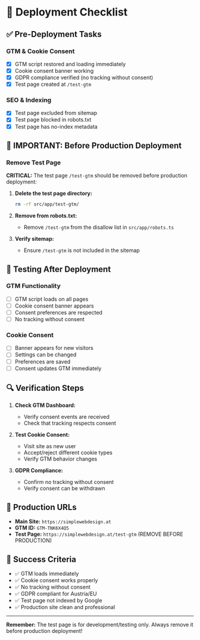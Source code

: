 # 🚀 Deployment Checklist

## ✅ Pre-Deployment Tasks

### GTM & Cookie Consent
- [x] GTM script restored and loading immediately
- [x] Cookie consent banner working
- [x] GDPR compliance verified (no tracking without consent)
- [x] Test page created at `/test-gtm`

### SEO & Indexing
- [x] Test page excluded from sitemap
- [x] Test page blocked in robots.txt
- [x] Test page has no-index metadata

## 🚨 IMPORTANT: Before Production Deployment

### Remove Test Page
**CRITICAL:** The test page `/test-gtm` should be removed before production deployment:

1. **Delete the test page directory:**
   ```bash
   rm -rf src/app/test-gtm/
   ```

2. **Remove from robots.txt:**
   - Remove `/test-gtm` from the disallow list in `src/app/robots.ts`

3. **Verify sitemap:**
   - Ensure `/test-gtm` is not included in the sitemap

## 🧪 Testing After Deployment

### GTM Functionality
- [ ] GTM script loads on all pages
- [ ] Cookie consent banner appears
- [ ] Consent preferences are respected
- [ ] No tracking without consent

### Cookie Consent
- [ ] Banner appears for new visitors
- [ ] Settings can be changed
- [ ] Preferences are saved
- [ ] Consent updates GTM immediately

## 🔍 Verification Steps

1. **Check GTM Dashboard:**
   - Verify consent events are received
   - Check that tracking respects consent

2. **Test Cookie Consent:**
   - Visit site as new user
   - Accept/reject different cookie types
   - Verify GTM behavior changes

3. **GDPR Compliance:**
   - Confirm no tracking without consent
   - Verify consent can be withdrawn

## 📱 Production URLs

- **Main Site:** `https://simplewebdesign.at`
- **GTM ID:** `GTM-TNK6X4Q5`
- **Test Page:** `https://simplewebdesign.at/test-gtm` (REMOVE BEFORE PRODUCTION)

## 🎯 Success Criteria

- ✅ GTM loads immediately
- ✅ Cookie consent works properly
- ✅ No tracking without consent
- ✅ GDPR compliant for Austria/EU
- ✅ Test page not indexed by Google
- ✅ Production site clean and professional

---

**Remember:** The test page is for development/testing only. Always remove it before production deployment!

